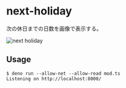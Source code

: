 # next-holiday

次の休日までの日数を画像で表示する。

![next holiday](https://e1-1hour-next-holiday.deno.dev/)

## Usage

```
$ deno run --allow-net --allow-read mod.ts
Listening on http://localhost:8000/
```
